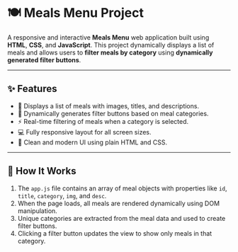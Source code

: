 # 🍽️ Meals Menu Project

A responsive and interactive **Meals Menu** web application built using **HTML**, **CSS**, and **JavaScript**. This project dynamically displays a list of meals and allows users to **filter meals by category** using **dynamically generated filter buttons**.

---

## ✨ Features

- 🧾 Displays a list of meals with images, titles, and descriptions.
- 🧠 Dynamically generates filter buttons based on meal categories.
- ⚡ Real-time filtering of meals when a category is selected.
- 💻 Fully responsive layout for all screen sizes.
- 🎨 Clean and modern UI using plain HTML and CSS.

---

## 🚀 How It Works

1. The `app.js` file contains an array of meal objects with properties like `id`, `title`, `category`, `img`, and `desc`.
2. When the page loads, all meals are rendered dynamically using DOM manipulation.
3. Unique categories are extracted from the meal data and used to create filter buttons.
4. Clicking a filter button updates the view to show only meals in that category.